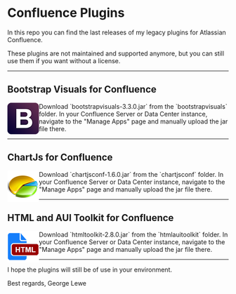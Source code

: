 # Confluence Plugins

In this repo you can find the last releases of my legacy plugins for Atlassian Confluence.

These plugins are not maintained and supported anymore, but you can still use them if you want without a license.

---

## Bootstrap Visuals for Confluence
<img src="https://github.com/glewe/confluence-plugins/raw/master/bootstrapvisuals/pluginLogo.png?raw=true" align="left" alt=""/>
Download `bootstrapvisuals-3.3.0.jar` from the `bootstrapvisuals` folder. In your Confluence Server or Data Center instance, navigate to the "Manage Apps" page and manually upload the jar file there.

---
## ChartJs for Confluence
<img src="https://github.com/glewe/confluence-plugins/raw/master/chartjsconf/pluginLogo.png?raw=true" align="left" alt=""/>
Download `chartjsconf-1.6.0.jar` from the `chartjsconf` folder. In your Confluence Server or Data Center instance, navigate to the "Manage Apps" page and manually upload the jar file there.

---
## HTML and AUI Toolkit for Confluence
<img src="https://github.com/glewe/confluence-plugins/raw/master/htmlauitoolkit/pluginLogo.png?raw=true" align="left" alt=""/>
Download `htmltoolkit-2.8.0.jar` from the `htmlauitoolkit` folder. In your Confluence Server or Data Center instance, navigate to the "Manage Apps" page and manually upload the jar file there.

---
I hope the plugins will still be of use in your environment.

Best regards,
George Lewe
